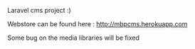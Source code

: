 Laravel cms project :)

Webstore can be found here : http://mbpcms.herokuapp.com

Some bug on the media libraries will be fixed
